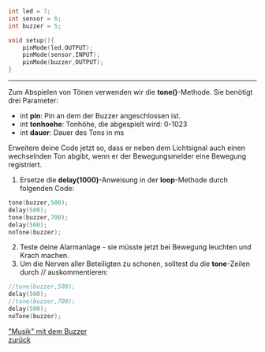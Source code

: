 ```C++
int led = 7;
int sensor = 6;
int buzzer = 5;

void setup(){
    pinMode(led,OUTPUT);
    pinMode(sensor,INPUT);
    pinMode(buzzer,OUTPUT);
}

```
***
Zum Abspielen von Tönen verwenden wir die **tone()**-Methode. Sie benötigt drei Parameter:
- int **pin**: Pin an dem der Buzzer angeschlossen ist.
- int **tonhoehe**: Tonhöhe, die abgespielt wird: 0-1023
- int **dauer**: Dauer des Tons in ms  

Erweitere deine Code jetzt so, dass er neben dem Lichtsignal auch einen wechselnden Ton abgibt, wenn er der Bewegungsmelder eine Bewegung registriert.  

1. Ersetze die **delay(1000)**-Anweisung in der **loop**-Methode durch folgenden Code:  
```C++
tone(buzzer,500);
delay(500);
tone(buzzer,700);
delay(500);
noTone(buzzer);
```
2. Teste deine Alarmanlage - sie müsste jetzt bei Bewegung leuchten und Krach machen.
3. Um die Nerven aller Beteiligten zu schonen, solltest du die **tone**-Zeilen durch // auskommentieren:
```C++
//tone(buzzer,500);
delay(500);
//tone(buzzer,700);
delay(500);
noTone(buzzer);
```
["Musik" mit dem Buzzer](weiter.html)   
[zurück](../index.html)
